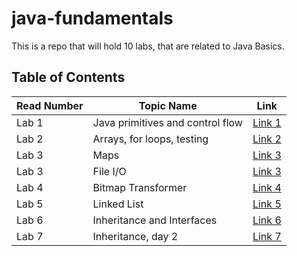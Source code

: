 # java-fundamentals

This is a repo that will hold 10 labs, that are related to Java Basics.

## Table of Contents

Read Number | Topic Name | Link
----------- | ---------- | ----
Lab 1 | Java primitives and control flow | [Link 1](https://github.com/Aseel-Banna/java-fundamentals/tree/javaBasics)
Lab 2 | Arrays, for loops, testing | [Link 2](https://github.com/Aseel-Banna/java-fundamentals/tree/lab02)
Lab 3 | Maps | [Link 3](https://github.com/Aseel-Banna/java-fundamentals/tree/lab03)
Lab 3 | File I/O | [Link 3](https://github.com/Aseel-Banna/java-fundamentals/tree/main/linter)
Lab 4 | Bitmap Transformer | [Link 4](https://github.com/Aseel-Banna/bitmap-transformer)
Lab 5 | Linked List | [Link 5](https://github.com/Aseel-Banna/data-structures-and-algorithms/tree/main/data-structure)
Lab 6 | Inheritance and Interfaces | [Link 6](https://github.com/Aseel-Banna/java-fundamentals/tree/inheritance)
Lab 7 | Inheritance, day 2 | [Link 7](https://github.com/Aseel-Banna/java-fundamentals/tree/inheritance)



